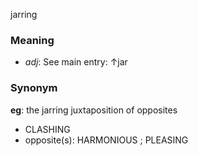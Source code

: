 jarring
### Meaning
+ _adj_: See main entry: ↑jar

### Synonym

__eg__: the jarring juxtaposition of opposites

+ CLASHING
+ opposite(s): HARMONIOUS ; PLEASING


